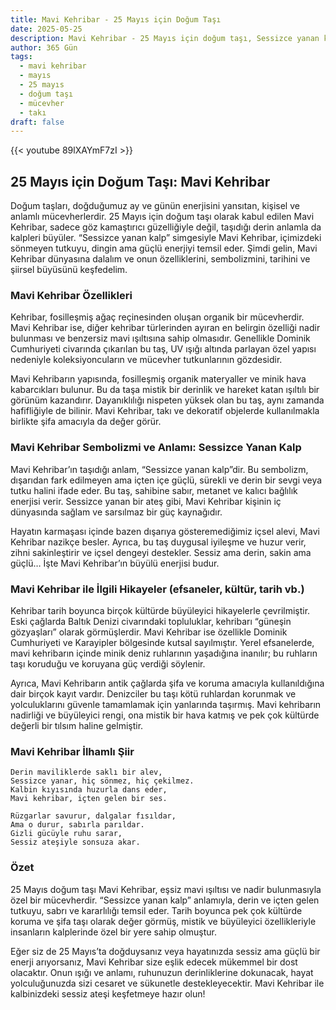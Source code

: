 ```yaml
---
title: Mavi Kehribar - 25 Mayıs için Doğum Taşı
date: 2025-05-25
description: Mavi Kehribar - 25 Mayıs için doğum taşı, Sessizce yanan kalp sembolü. Bu özel taşın derin anlamını öğrenin.
author: 365 Gün
tags:
  - mavi kehribar
  - mayıs
  - 25 mayıs
  - doğum taşı
  - mücevher
  - takı
draft: false
---
```


{{< youtube 89lXAYmF7zI >}}

## 25 Mayıs için Doğum Taşı: Mavi Kehribar

Doğum taşları, doğduğumuz ay ve günün enerjisini yansıtan, kişisel ve anlamlı mücevherlerdir. 25 Mayıs için doğum taşı olarak kabul edilen Mavi Kehribar, sadece göz kamaştırıcı güzelliğiyle değil, taşıdığı derin anlamla da kalpleri büyüler. “Sessizce yanan kalp” simgesiyle Mavi Kehribar, içimizdeki sönmeyen tutkuyu, dingin ama güçlü enerjiyi temsil eder. Şimdi gelin, Mavi Kehribar dünyasına dalalım ve onun özelliklerini, sembolizmini, tarihini ve şiirsel büyüsünü keşfedelim.

### Mavi Kehribar Özellikleri

Kehribar, fosilleşmiş ağaç reçinesinden oluşan organik bir mücevherdir. Mavi Kehribar ise, diğer kehribar türlerinden ayıran en belirgin özelliği nadir bulunması ve benzersiz mavi ışıltısına sahip olmasıdır. Genellikle Dominik Cumhuriyeti civarında çıkarılan bu taş, UV ışığı altında parlayan özel yapısı nedeniyle koleksiyoncuların ve mücevher tutkunlarının gözdesidir.

Mavi Kehribarın yapısında, fosilleşmiş organik materyaller ve minik hava kabarcıkları bulunur. Bu da taşa mistik bir derinlik ve hareket katan ışıltılı bir görünüm kazandırır. Dayanıklılığı nispeten yüksek olan bu taş, aynı zamanda hafifliğiyle de bilinir. Mavi Kehribar, takı ve dekoratif objelerde kullanılmakla birlikte şifa amacıyla da değer görür.

### Mavi Kehribar Sembolizmi ve Anlamı: Sessizce Yanan Kalp

Mavi Kehribar’ın taşıdığı anlam, “Sessizce yanan kalp”dir. Bu sembolizm, dışarıdan fark edilmeyen ama içten içe güçlü, sürekli ve derin bir sevgi veya tutku halini ifade eder. Bu taş, sahibine sabır, metanet ve kalıcı bağlılık enerjisi verir. Sessizce yanan bir ateş gibi, Mavi Kehribar kişinin iç dünyasında sağlam ve sarsılmaz bir güç kaynağıdır.

Hayatın karmaşası içinde bazen dışarıya gösteremediğimiz içsel alevi, Mavi Kehribar nazikçe besler. Ayrıca, bu taş duygusal iyileşme ve huzur verir, zihni sakinleştirir ve içsel dengeyi destekler. Sessiz ama derin, sakin ama güçlü… İşte Mavi Kehribar’ın büyülü enerjisi budur.

### Mavi Kehribar ile İlgili Hikayeler (efsaneler, kültür, tarih vb.)

Kehribar tarih boyunca birçok kültürde büyüleyici hikayelerle çevrilmiştir. Eski çağlarda Baltık Denizi civarındaki topluluklar, kehribarı “güneşin gözyaşları” olarak görmüşlerdir. Mavi Kehribar ise özellikle Dominik Cumhuriyeti ve Karayipler bölgesinde kutsal sayılmıştır. Yerel efsanelerde, mavi kehribarın içinde minik deniz ruhlarının yaşadığına inanılır; bu ruhların taşı koruduğu ve koruyana güç verdiği söylenir.

Ayrıca, Mavi Kehribarın antik çağlarda şifa ve koruma amacıyla kullanıldığına dair birçok kayıt vardır. Denizciler bu taşı kötü ruhlardan korunmak ve yolculuklarını güvenle tamamlamak için yanlarında taşırmış. Mavi kehribarın nadirliği ve büyüleyici rengi, ona mistik bir hava katmış ve pek çok kültürde değerli bir tılsım haline gelmiştir.

### Mavi Kehribar İlhamlı Şiir

```
Derin maviliklerde saklı bir alev,
Sessizce yanar, hiç sönmez, hiç çekilmez.
Kalbin kıyısında huzurla dans eder,
Mavi kehribar, içten gelen bir ses.

Rüzgarlar savurur, dalgalar fısıldar,
Ama o durur, sabırla parıldar.
Gizli gücüyle ruhu sarar,
Sessiz ateşiyle sonsuza akar.
```

### Özet

25 Mayıs doğum taşı Mavi Kehribar, eşsiz mavi ışıltısı ve nadir bulunmasıyla özel bir mücevherdir. “Sessizce yanan kalp” anlamıyla, derin ve içten gelen tutkuyu, sabrı ve kararlılığı temsil eder. Tarih boyunca pek çok kültürde koruma ve şifa taşı olarak değer görmüş, mistik ve büyüleyici özellikleriyle insanların kalplerinde özel bir yere sahip olmuştur.

Eğer siz de 25 Mayıs’ta doğduysanız veya hayatınızda sessiz ama güçlü bir enerji arıyorsanız, Mavi Kehribar size eşlik edecek mükemmel bir dost olacaktır. Onun ışığı ve anlamı, ruhunuzun derinliklerine dokunacak, hayat yolculuğunuzda sizi cesaret ve sükunetle destekleyecektir. Mavi Kehribar ile kalbinizdeki sessiz ateşi keşfetmeye hazır olun!
